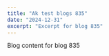 ```yaml
---
title: "Ak test blogs 835"
date: "2024-12-31"
excerpt: "Excerpt for blog 835"
---
```


Blog content for blog 835